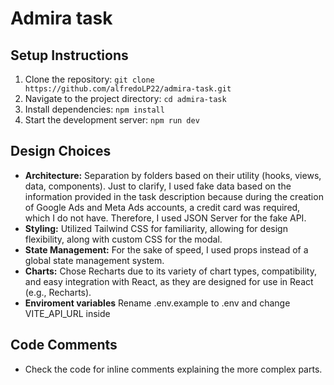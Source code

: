 # Admira task

## Setup Instructions

1. Clone the repository: `git clone https://github.com/alfredoLP22/admira-task.git`
2. Navigate to the project directory: `cd admira-task`
3. Install dependencies: `npm install`
4. Start the development server: `npm run dev`

## Design Choices

- **Architecture:** Separation by folders based on their utility (hooks, views, data, components). Just to clarify, I used fake data based on the information provided in the task description because during the creation of Google Ads and Meta Ads accounts, a credit card was required, which I do not have. Therefore, I used JSON Server for the fake API.
- **Styling:** Utilized Tailwind CSS for familiarity, allowing for design flexibility, along with custom CSS for the modal.
- **State Management:** For the sake of speed, I used props instead of a global state management system.
- **Charts:** Chose Recharts due to its variety of chart types, compatibility, and easy integration with React, as they are designed for use in React (e.g., Recharts).
- **Enviroment variables** Rename .env.example to .env and change VITE_API_URL inside

## Code Comments

- Check the code for inline comments explaining the more complex parts.
